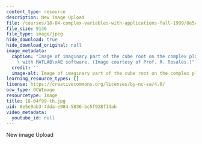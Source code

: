 ```yaml
---
content_type: resource
description: New image Upload
file: /courses/18-04-complex-variables-with-applications-fall-1999/8e5e9ab34ddae9845836bc5f928f14ab_18-04f99-th.jpg
file_size: 9136
file_type: image/jpeg
hide_download: true
hide_download_original: null
image_metadata:
  caption: "Image of imaginary part of the cube root on the complex plane. Image created\
    \ with MATLAB\xAE software. (Image courtesy of Prof. R. Rosales.)"
  credit: ''
  image-alt: Image of imaginary part of the cube root on the complex plane.
learning_resource_types: []
license: https://creativecommons.org/licenses/by-nc-sa/4.0/
ocw_type: OCWImage
resourcetype: Image
title: 18-04f99-th.jpg
uid: 8e5e9ab3-4dda-e984-5836-bc5f928f14ab
video_metadata:
  youtube_id: null
---
```

New image Upload